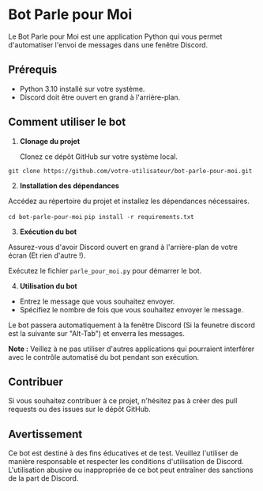 # Bot Parle pour Moi

Le Bot Parle pour Moi est une application Python qui vous permet d'automatiser l'envoi de messages dans une fenêtre Discord.

## Prérequis

- Python 3.10 installé sur votre système.
- Discord doit être ouvert en grand à l'arrière-plan.

## Comment utiliser le bot

1. **Clonage du projet**

   Clonez ce dépôt GitHub sur votre système local.

`git clone https://github.com/votre-utilisateur/bot-parle-pour-moi.git`

2. **Installation des dépendances**

Accédez au répertoire du projet et installez les dépendances nécessaires.

`cd bot-parle-pour-moi`
`pip install -r requirements.txt`

3. **Exécution du bot**

Assurez-vous d'avoir Discord ouvert en grand à l'arrière-plan de votre écran (Et rien d'autre !).

Exécutez le fichier `parle_pour_moi.py` pour démarrer le bot.

4. **Utilisation du bot**

- Entrez le message que vous souhaitez envoyer.
- Spécifiez le nombre de fois que vous souhaitez envoyer le message.

Le bot passera automatiquement à la fenêtre Discord (Si la feunetre discord est la suivante sur "Alt-Tab") et enverra les messages.

**Note :** Veillez à ne pas utiliser d'autres applications qui pourraient interférer avec le contrôle automatisé du bot pendant son exécution.

## Contribuer

Si vous souhaitez contribuer à ce projet, n'hésitez pas à créer des pull requests ou des issues sur le dépôt GitHub.

## Avertissement

Ce bot est destiné à des fins éducatives et de test. Veuillez l'utiliser de manière responsable et respecter les conditions d'utilisation de Discord. L'utilisation abusive ou inappropriée de ce bot peut entraîner des sanctions de la part de Discord.
